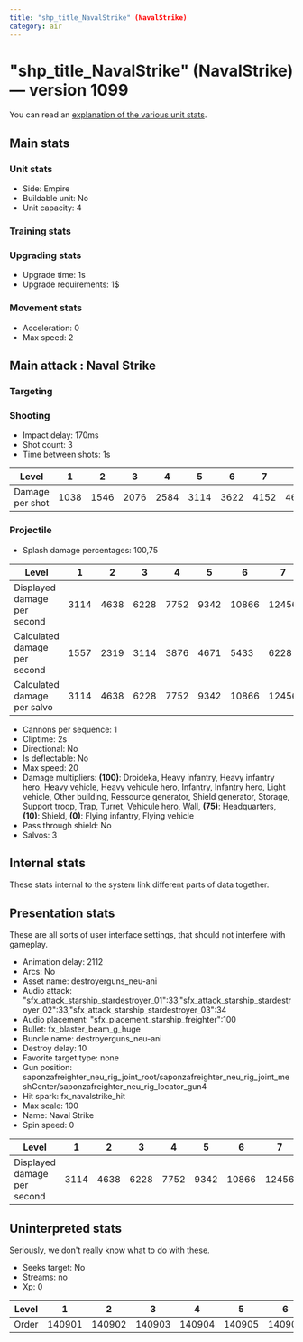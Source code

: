 ```yaml
---
title: "shp_title_NavalStrike" (NavalStrike)
category: air
---
```


# "shp_title_NavalStrike" (NavalStrike) — version 1099

You can read an [explanation  of the various unit stats](unitexplained.md).

## Main stats

### Unit stats

  * Side: Empire
  * Buildable unit: No
  * Unit capacity: 4

### Training stats


### Upgrading stats

  * Upgrade time: 1s
  * Upgrade requirements: 1$

### Movement stats

  * Acceleration: 0
  * Max speed: 2

## Main attack : Naval Strike

### Targeting


### Shooting

  * Impact delay: 170ms
  * Shot count: 3
  * Time between shots: 1s

|Level          |1   |2   |3   |4   |5   |6   |7   |8   |9   |10  |
|---------------|----|----|----|----|----|----|----|----|----|----|
|Damage per shot|1038|1546|2076|2584|3114|3622|4152|4660|5168|5698|


### Projectile

  * Splash damage percentages: 100,75

|Level                       |1   |2   |3   |4   |5   |6    |7    |8    |9    |10   |
|----------------------------|----|----|----|----|----|-----|-----|-----|-----|-----|
|Displayed damage per second |3114|4638|6228|7752|9342|10866|12456|13980|15504|17094|
|Calculated damage per second|1557|2319|3114|3876|4671|5433 |6228 |6990 |7752 |8547 |
|Calculated damage per salvo |3114|4638|6228|7752|9342|10866|12456|13980|15504|17094|


  * Cannons per sequence: 1
  * Cliptime: 2s
  * Directional: No
  * Is deflectable: No
  * Max speed: 20
  * Damage multipliers: **(100)**: Droideka, Heavy infantry, Heavy infantry hero, Heavy vehicle, Heavy vehicule hero, Infantry, Infantry hero, Light vehicle, Other building, Ressource generator, Shield generator, Storage, Support troop, Trap, Turret, Vehicule hero, Wall, **(75)**: Headquarters, **(10)**: Shield, **(0)**: Flying infantry, Flying vehicle
  * Pass through shield: No
  * Salvos: 3

## Internal stats

These stats internal to the system link different parts of data together.


## Presentation stats

These are all sorts of user interface settings, that should not interfere with gameplay.

  * Animation delay: 2112
  * Arcs: No
  * Asset name: destroyerguns_neu-ani
  * Audio attack: "sfx_attack_starship_stardestroyer_01":33,"sfx_attack_starship_stardestroyer_02":33,"sfx_attack_starship_stardestroyer_03":34
  * Audio placement: "sfx_placement_starship_freighter":100
  * Bullet: fx_blaster_beam_g_huge
  * Bundle name: destroyerguns_neu-ani
  * Destroy delay: 10
  * Favorite target type: none
  * Gun position: saponzafreighter_neu_rig_joint_root/saponzafreighter_neu_rig_joint_meshCenter/saponzafreighter_neu_rig_locator_gun4
  * Hit spark: fx_navalstrike_hit
  * Max scale: 100
  * Name: Naval Strike
  * Spin speed: 0

|Level                      |1   |2   |3   |4   |5   |6    |7    |8    |9    |10   |
|---------------------------|----|----|----|----|----|-----|-----|-----|-----|-----|
|Displayed damage per second|3114|4638|6228|7752|9342|10866|12456|13980|15504|17094|


## Uninterpreted stats

Seriously, we don't really know what to do with these.

  * Seeks target: No
  * Streams: no
  * Xp: 0

|Level|1     |2     |3     |4     |5     |6     |7     |8     |9     |10    |
|-----|------|------|------|------|------|------|------|------|------|------|
|Order|140901|140902|140903|140904|140905|140906|140907|140908|140909|140910|


